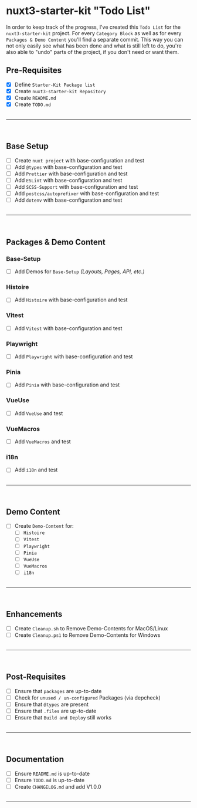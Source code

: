 # nuxt3-starter-kit "Todo List"

In order to keep track of the progress, I've created this `Todo List` for the `nuxt3-starter-kit` project. For every `Category Block` as well as for every `Packages & Demo Content` you'll find a separate commit. This way you can not only easily see what has been done and what is still left to do, you're also able to "undo" parts of the project, if you don't need or want them.

## Pre-Requisites
- [x] Define `Starter-Kit Package list`
- [x] Create `nuxt3-starter-kit Repository`
- [x] Create `README.md`
- [x] Create `TODO.md` 
<br><br>
___
<br>

## Base Setup
- [ ] Create `nuxt project` with base-configuration and test
- [ ] Add `@types` with base-configuration and test
- [ ] Add `Prettier` with base-configuration and test
- [ ] Add `ESLint` with base-configuration and test
- [ ] Add `SCSS-Support` with base-configuration and test
- [ ] Add `postcss/autoprefixer` with base-configuration and test
- [ ] Add `dotenv` with base-configuration and test
<br><br>
___
<br>

## Packages & Demo Content

### Base-Setup
- [ ] Add Demos for `Base-Setup` _(Layouts, Pages, API, etc.)_

### Histoire
- [ ] Add `Histoire` with base-configuration and test

### Vitest
- [ ] Add `Vitest` with base-configuration and test

### Playwright
- [ ] Add `Playwright` with base-configuration and test

### Pinia
- [ ] Add `Pinia` with base-configuration and test

### VueUse
- [ ] Add `VueUse` and test

### VueMacros
- [ ] Add `VueMacros` and test

### i18n
- [ ] Add `i18n` and test
<br><br>
___
<br>

## Demo Content
- [ ] Create `Demo-Content` for:
    - [ ] `Histoire`
    - [ ] `Vitest`
    - [ ] `Playwright`
    - [ ] `Pinia`
    - [ ] `VueUse`
    - [ ] `VueMacros`
    - [ ] `i18n`
<br><br>
___
<br>

## Enhancements
- [ ] Create `Cleanup.sh` to Remove Demo-Contents for MacOS/Linux
- [ ] Create `Cleanup.ps1` to Remove Demo-Contents for Windows
<br><br>
___
<br>

## Post-Requisites
- [ ] Ensure that `packages` are up-to-date
- [ ] Check for `unused / un-configured` Packages (via depcheck)
- [ ] Ensure that `@types` are present
- [ ] Ensure that `.files` are up-to-date
- [ ] Ensure that `Build and Deploy` still works
<br><br>
___
<br>

## Documentation
- [ ] Ensure `README.md` is up-to-date
- [ ] Ensure `TODO.md` is up-to-date
- [ ] Create `CHANGELOG.md` and add V1.0.0
<br><br>
___
<br>
